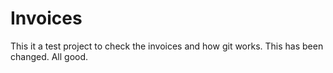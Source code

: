 # Invoices
This it a test project to check the invoices and how git works.
This has been changed. 
All good.